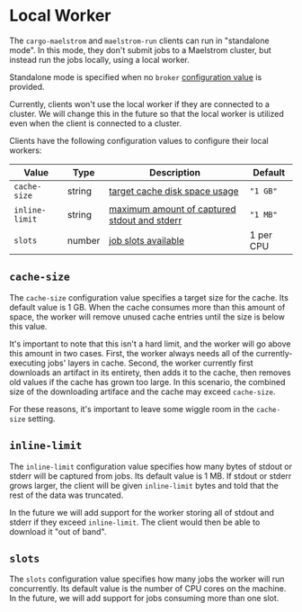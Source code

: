 # Local Worker

The `cargo-maelstrom` and `maelstrom-run` clients can run in "standalone mode".
In this mode, they don't submit jobs to a Maelstrom cluster, but instead run
the jobs locally, using a local worker.

Standalone mode is specified when no `broker` [configuration value](config.md)
is provided.

Currently, clients won't use the local worker if they are connected to a cluster.
We will change this in the future so that the local worker is utilized even
when the client is connected to a cluster.

Clients have the following configuration values to configure their local
workers:

Value                                                    | Type    | Description                                                   | Default
---------------------------------------------------------|---------|---------------------------------------------------------------|----------
<span style="white-space: nowrap;">`cache-size`</span>   | string  | [target cache disk space usage](#cache-size)                  | `"1 GB"`
<span style="white-space: nowrap;">`inline-limit`</span> | string  | [maximum amount of captured stdout and stderr](#inline-limit) | `"1 MB"`
`slots`                                                  | number  | [job slots available](#slots)                                 | 1 per CPU

## `cache-size`

The <span style="white-space: nowrap;">`cache-size`</span> configuration value
specifies a target size for the cache. Its default value is 1&nbsp;GB. When the
cache consumes more than this amount of space, the worker will remove unused
cache entries until the size is below this value.

It's important to note that this isn't a hard limit, and the worker will go
above this amount in two cases. First, the worker always needs all of the
currently-executing jobs' layers in cache. Second, the worker currently first
downloads an artifact in its entirety, then adds it to the cache, then removes
old values if the cache has grown too large. In this scenario, the combined
size of the downloading artiface and the cache may exceed <span
style="white-space: nowrap;">`cache-size`</span>.

For these reasons, it's important to leave some wiggle room in the <span
style="white-space: nowrap;">`cache-size`</span> setting.

## `inline-limit`

The <span style="white-space: nowrap;">`inline-limit`</span> configuration
value specifies how many bytes of stdout or stderr will be captured from jobs.
Its default value is 1&nbsp;MB. If stdout or stderr grows larger, the client
will be given <span style="white-space: nowrap;">`inline-limit`</span> bytes
and told that the rest of the data was truncated.

In the future we will add support for the worker storing all of stdout and
stderr if they exceed <span style="white-space: nowrap;">`inline-limit`</span>.
The client would then be able to download it "out of band".

## `slots`

The `slots` configuration value specifies how many jobs the worker will run
concurrently. Its default value is the number of CPU cores on the machine. In
the future, we will add support for jobs consuming more than one slot.
